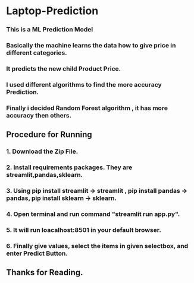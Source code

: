 # Laptop-Prediction
### This is a ML Prediction Model
### Basically the machine learns the data how to give price in different categories.
### It predicts the new child Product Price.
### I used different algorithms to find the more accuracy Prediction.
### Finally i decided Random Forest algorithm , it has more accuracy then others.

## Procedure for Running
### 1. Download the Zip File.
### 2. Install requirements packages. They are streamlit,pandas,sklearn.
### 3. Using pip install streamlit -> streamlit , pip install pandas -> pandas, pip install sklearn -> sklearn.
### 4. Open terminal and run command "streamlit run app.py".
### 5. It will run loacalhost:8501 in your default browser.
### 6. Finally give values, select the items in given selectbox, and enter Predict Button.

## Thanks for Reading.
